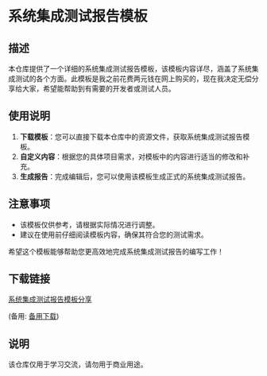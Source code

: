 # 系统集成测试报告模板

## 描述

本仓库提供了一个详细的系统集成测试报告模板，该模板内容详尽，涵盖了系统集成测试的各个方面。此模板是我之前花费两元钱在网上购买的，现在我决定无偿分享给大家，希望能帮助到有需要的开发者或测试人员。

## 使用说明

1. **下载模板**：您可以直接下载本仓库中的资源文件，获取系统集成测试报告模板。
2. **自定义内容**：根据您的具体项目需求，对模板中的内容进行适当的修改和补充。
3. **生成报告**：完成编辑后，您可以使用该模板生成正式的系统集成测试报告。

## 注意事项

- 该模板仅供参考，请根据实际情况进行调整。
- 建议在使用前仔细阅读模板内容，确保其符合您的测试需求。

希望这个模板能够帮助您更高效地完成系统集成测试报告的编写工作！

## 下载链接
[系统集成测试报告模板分享](https://pan.quark.cn/s/ab3fc711787b) 

(备用: [备用下载](https://pan.baidu.com/s/12YjrGdD-rZtq9YXQOyXrRA?pwd=1234))

## 说明

该仓库仅用于学习交流，请勿用于商业用途。
